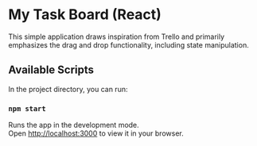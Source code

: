 # My Task Board (React)

This simple application draws inspiration from Trello and primarily emphasizes the drag and drop functionality, including state manipulation.

## Available Scripts

In the project directory, you can run:

### `npm start`

Runs the app in the development mode.\
Open [http://localhost:3000](http://localhost:3000) to view it in your browser.
